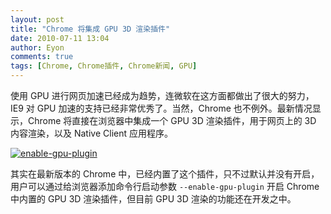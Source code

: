 ```yaml
---
layout: post
title: "Chrome 将集成 GPU 3D 渲染插件"
date: 2010-07-11 13:04
author: Eyon
comments: true
tags: [Chrome, Chrome插件, Chrome新闻, GPU]
---
```

使用 GPU 进行网页加速已经成为趋势，连微软在这方面都做出了很大的努力，IE9 对 GPU 加速的支持已经非常优秀了。当然，Chrome 也不例外。最新情况显示，Chrome 将直接在浏览器中集成一个 GPU 3D 渲染插件，用于网页上的 3D 内容渲染，以及 Native Client 应用程序。

<a href="http://img.chromi.org/2010/07/enable-gpu-plugin.png">![](http://img.chromi.org/2010/07/enable-gpu-plugin.png "enable-gpu-plugin")</a>

其实在最新版本的 Chrome 中，已经内置了这个插件，只不过默认并没有开启，用户可以通过给浏览器添加命令行启动参数 `--enable-gpu-plugin` 开启 Chrome 中内置的 GPU 3D 渲染插件，但目前 GPU 3D 渲染的功能还在开发之中。
